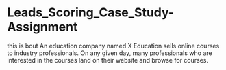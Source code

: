 # Leads_Scoring_Case_Study-Assignment
this is bout  An education company named X Education sells online courses to industry professionals. On any given day, many professionals who are interested in the courses land on their website and browse for courses. 
